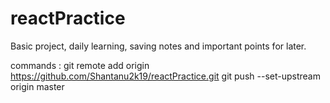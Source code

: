 # reactPractice
Basic project, daily learning, saving notes and important points for later.


commands : 
git remote add origin https://github.com/Shantanu2k19/reactPractice.git
git push --set-upstream origin master